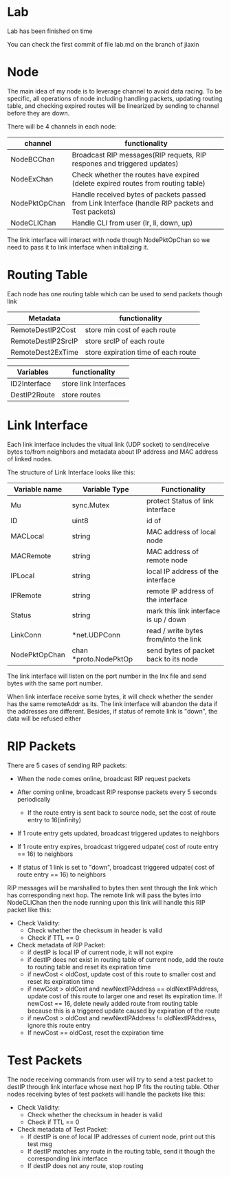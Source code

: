 # Lab

Lab has been finished on time

You can check the first commit of file lab.md on the branch of jiaxin



# Node

The main idea of my node is to leverage channel to avoid data racing. To be specific, all operations of node including handling packets, updating routing table, and checking expired routes will be linearized by sending to channel before they are down.

There will be 4 channels in each node:

| channel       | functionality                                                |
| ------------- | ------------------------------------------------------------ |
| NodeBCChan    | Broadcast RIP messages(RIP requets, RIP respones and triggered updates) |
| NodeExChan    | Check whether the routes have expired (delete expired routes from routing table) |
| NodePktOpChan | Handle received bytes of packets passed from Link Interface (handle RIP packets and Test packets) |
| NodeCLIChan   | Handle CLI from user (lr, li, down, up)                      |

 The link interface will interact with node though NodePktOpChan so we need to pass it to link interface when initializing it.



# Routing Table

Each node has one routing table which can be used to send packets though link

| Metadata           | functionality                       |
| ------------------ | ----------------------------------- |
| RemoteDestIP2Cost  | store min cost of each route        |
| RemoteDestIP2SrcIP | store srcIP of each route           |
| RemoteDest2ExTime  | store expiration time of each route |

| Variables    | functionality         |
| ------------ | --------------------- |
| ID2Interface | store link Interfaces |
| DestIP2Route | store routes          |





# Link Interface

Each link interface includes the vitual link (UDP socket) to send/receive bytes to/from neighbors and metadata about IP address and MAC address of linked nodes.



The structure of Link Interface looks like this:

| Variable name | Variable Type         | Functionality                         |
| ------------- | --------------------- | ------------------------------------- |
| Mu            | sync.Mutex            | protect Status of link interface      |
| ID            | uint8                 | id of                                 |
| MACLocal      | string                | MAC address of local node             |
| MACRemote     | string                | MAC address of remote node            |
| IPLocal       | string                | local IP address of the interface     |
| IPRemote      | string                | remote IP address of the interface    |
| Status        | string                | mark this link interface is up / down |
| LinkConn      | *net.UDPConn          | read / write bytes from/into the link |
| NodePktOpChan | chan *proto.NodePktOp | send bytes of packet back to its node |

The link interface will listen on the port number in the Inx file and send bytes with the same port number.

When link interface receive some bytes, it will check whether the sender has the same remoteAddr as its. The link interface will abandon the data if the addresses are different. Besides, if status of remote link is "down", the data will be refused either 





# RIP Packets

There are 5 cases of sending RIP packets:

- When the node comes online, broadcast RIP request packets

- After coming online, broadcast RIP response packets every 5 seconds periodically 

  - If the route entry is sent back to source node, set the cost of route entry to 16(infinity)

- If 1 route entry gets updated, broadcast triggered updates to neighbors

- If 1 route entry expires, broadcast triggered udpate( cost of route entry == 16) to neighbors

- If status of 1 link is set to "down", broadcast triggered udpate( cost of route entry == 16) to neighbors

RIP messages will be marshalled to bytes then sent through the link which has corresponding next hop. The remote link will pass the bytes into NodeCLIChan then the node running upon this link will handle this RIP packet like this: 

- Check Validity:
  - Check whether the checksum in header is valid
  - Check if TTL == 0
- Check metadata of RIP Packet:
  - if destIP is local IP of current node, it will not expire
  - if destIP does not exist in routing table of current node, add the route to routing table and reset its expiration time
  - if newCost < oldCost, update cost of this route to smaller cost and reset its expiration time
  - if newCost > oldCost and newNextIPAddress == oldNextIPAddress, update cost of this route to larger one and reset its expiration time. If newCost == 16, delete newly added route from routing table because this is a triggered update caused by expiration of the route
  - if newCost > oldCost and newNextIPAddress != oldNextIPAddress, ignore this route entry
  - If newCost == oldCost, reset the expiration time



# Test Packets

The node receiving commands from user will try to send a test packet to destIP through link interface whose next hop IP fits the routing table. Other nodes receiving bytes of test packets will handle the packets like this: 

- Check Validity:
  - Check whether the checksum in header is valid
  - Check if TTL == 0
- Check metadata of Test Packet:
  - If destIP is one of local IP addresses of current node, print out this test msg
  - If destIP matches any route in the routing table, send it though the corresponding link interface
  - If destIP does not any route, stop routing

